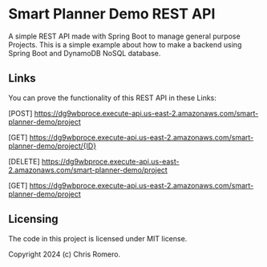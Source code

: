 # Smart Planner Demo REST API

A simple REST API made with Spring Boot to manage general purpose Projects.
This is a simple example about how to make a backend using Spring Boot and
DynamoDB NoSQL database.

## Links

You can prove the functionality of this REST API in these Links:

[POST]
https://dg9wbproce.execute-api.us-east-2.amazonaws.com/smart-planner-demo/project

[GET]
https://dg9wbproce.execute-api.us-east-2.amazonaws.com/smart-planner-demo/project/{ID}

[DELETE]
https://dg9wbproce.execute-api.us-east-2.amazonaws.com/smart-planner-demo/project

[GET]
https://dg9wbproce.execute-api.us-east-2.amazonaws.com/smart-planner-demo/project

## Licensing

The code in this project is licensed under MIT license.

Copyright 2024 (c) Chris Romero.
